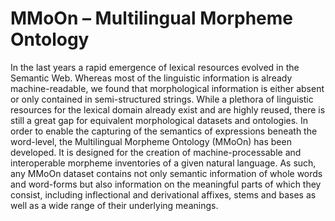 # MMoOn – Multilingual Morpheme Ontology

In the last years a rapid emergence of lexical resources evolved in the Semantic Web.
Whereas most of the linguistic information is already machine-readable, we found that morphological information is either absent or only contained in semi-structured strings.
While a plethora of linguistic resources for the lexical domain already exist and are highly reused, there is still a great gap for equivalent morphological datasets and ontologies.
In order to enable the capturing of the semantics of expressions beneath the word-level, the Multilingual Morpheme Ontology (MMoOn) has been developed.
It is designed for the creation of machine-processable and interoperable morpheme inventories of a given natural language.
As such, any MMoOn dataset contains not only semantic information of whole words and word-forms but also information on the meaningful parts of which they consist, including inflectional and derivational affixes, stems and bases as well as a wide range of their underlying meanings.
